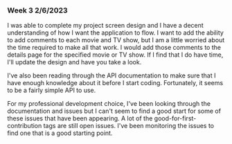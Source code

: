 <h3>Week 3 2/6/2023</h3>
<p>I was able to complete my project screen design and I have a decent understanding of how I want the application to flow.
I want to add the ability to add comments to each movie and TV show, but I am a little worried about the time required
to make all that work. I would add those comments to the details page for the specified movie or TV show. If I find that I 
do have time, I'll update the design and have you take a look.</p>
<p>I've also been reading through the API documentation to make sure that I have enough knowledge about it before I start
coding. Fortunately, it seems to be a fairly simple API to use.</p>
<p>For my professional development choice, I've been looking through the documentation and issues but I can't seem
to find a good start for some of these issues that have been appearing. A lot of the good-for-first-contribution tags
are still open issues. I've been monitoring the issues to find one that is a good starting point.</p>
